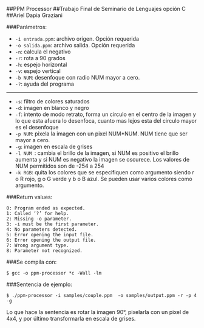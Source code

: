 ##PPM Processor 
##Trabajo Final de Seminario de Lenguajes opción C
##Ariel Dapia Graziani


###Parámetros:

* `-i entrada.ppm`: archivo origen. Opción requerida
* `-o salida.ppm`: archivo salida. Opción requerida
* `-n`: calcula el negativo
* `-r`: rota a 90 grados
* `-h`: espejo horizontal
* `-v`: espejo vertical
* `-b NUM`: desenfoque con radio NUM mayor a cero.
* `-?`: ayuda del programa
---------------------------------------------------------------------------------------------------------------
* `-s`: filtro de colores saturados
* `-d`: imagen en blanco y negro
* `-f`: intento de modo retrato, forma un circulo en el centro de la imagen y lo que esta afuera lo desenfoca, cuanto mas lejos esta del circulo mayor es el desenfoque
* `-p NUM`: pixela la imagen con un pixel NUM*NUM. NUM tiene que ser mayor a cero.
* `-g`: imagen en escala de grises
* `-l NUM `: cambia el brillo de la imagen, si NUM es positivo el brillo aumenta y si NUM es negativo la imagen se oscurece. Los valores de NUM permitidos son de -254 a 254
* `-k RGB`: quita los colores que se especifiquen como argumento siendo r o R rojo, g o G verde y b o B azul. Se pueden usar varios colores como argumento.

###Return values:

	0: Program ended as expected.
	1: Called ‘?’ for help.
	2: Missing -o parameter.
	3: -i must be the first parameter.
	4: No parameters detected.
	5: Error opening the input file.
	6: Error opening the output file.
	7: Wrong argument type.
	8: Parameter not recognized.

###Se compila con:
```
$ gcc -o ppm-processor *c -Wall -lm
```	
###Sentencia de ejemplo:
```
$ ./ppm-processor -i samples/couple.ppm  -o samples/output.ppm -r -p 4 -g
```
Lo que hace la sentencia es rotar la imagen 90°, pixelarla con un  pixel de 4x4, y por último transformarla en escala de grises.

